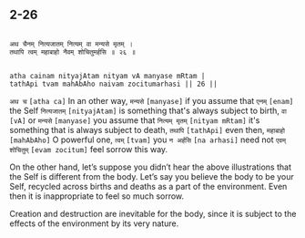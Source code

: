 ## 2-26


```shloka-sa

अथ चैनम् नित्यजातम् नित्यम् वा मन्यसे मृतम् ।
तथापि त्वम् महाबाहो नैवम् शोचितुमर्हसि ॥ २६ ॥

```
```shloka-sa-hk

atha cainam nityajAtam nityam vA manyase mRtam |
tathApi tvam mahAbAho naivam zocitumarhasi || 26 ||

```
`अथ च` `[atha ca]` In an other way, `मन्यसे` `[manyase]` if you assume that `एनम्` `[enam]` the Self `नित्यजातम्` `[nityajAtam]` is something that's always subject to birth, `वा` `[vA]` or `मन्यसे` `[manyase]` you assume that `नित्यम् मृतम्` `[nityam mRtam]` it's something that is always subject to death, `तथापि` `[tathApi]` even then, `महाबाहो` `[mahAbAho]` O powerful one, `त्वम्` `[tvam]` you `न अर्हसि` `[na arhasi]` need not `एवम् शोचितुम्` `[evam zocitum]` feel sorrow this way.

On the other hand, let’s suppose you didn’t hear the above illustrations that the Self is different from the body. Let’s say you believe the body to be your Self, recycled across births and deaths as a part of the environment. Even then it is inappropriate to feel so much sorrow. 

Creation and destruction are inevitable for the body, since it is subject to the effects of the environment by its very nature.


